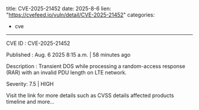  
title: CVE-2025-21452
date: 2025-8-6
lien: "https://cvefeed.io/vuln/detail/CVE-2025-21452"
categories:
  - cve
---

CVE ID : CVE-2025-21452

Published :  Aug. 6
2025
8:15 a.m. | 58 minutes ago

Description : Transient DOS while processing a random-access response (RAR) with an invalid PDU length on LTE network.

Severity: 7.5 | HIGH

Visit the link for more details
such as CVSS details
affected products
timeline
and more...
